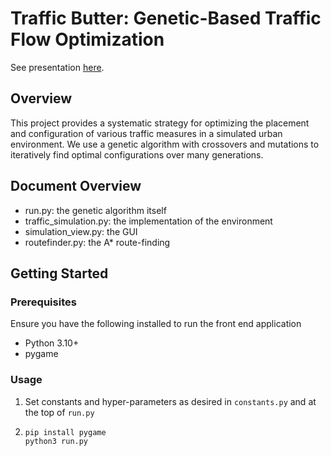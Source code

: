 #  Traffic Butter: Genetic-Based Traffic Flow Optimization

See presentation [here](slides.pdf).

## Overview

This project provides a systematic strategy for optimizing the placement and configuration of various traffic measures in a simulated urban environment. We use a genetic algorithm with crossovers and mutations to iteratively find optimal configurations over many generations.
 
## Document Overview
- run.py: the genetic algorithm itself
- traffic_simulation.py: the implementation of the environment
- simulation_view.py: the GUI
- routefinder.py: the A* route-finding
  
## Getting Started

### Prerequisites

Ensure you have the following installed to run the front end application
- Python 3.10+
- pygame

### Usage

1. Set constants and hyper-parameters as desired in `constants.py` and at the top of `run.py`

2. ```bash
   pip install pygame
   python3 run.py
   ```
